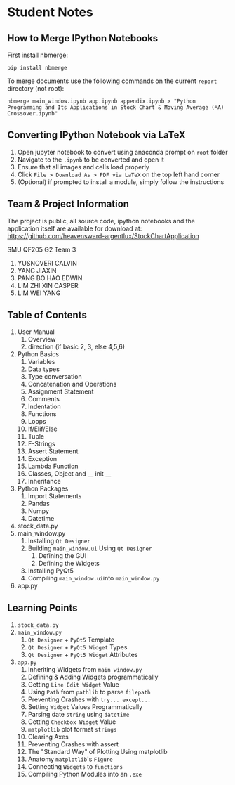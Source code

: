 # Student Notes

## How to Merge IPython Notebooks
First install nbmerge:
```
pip install nbmerge
```
To merge documents use the following commands on the current `report` directory (not root):
```
nbmerge main_window.ipynb app.ipynb appendix.ipynb > "Python Programming and Its Applications in Stock Chart & Moving Average (MA) Crossover.ipynb"
```

## Converting IPython Notebook via LaTeX
1. Open jupyter notebook to convert using anaconda prompt on `root` folder
2. Navigate to the `.ipynb` to be converted and open it
3. Ensure that all images and cells load properly
4. Click `File > Download As > PDF via LaTeX` on the top left hand corner
5. (Optional) if prompted to install a module, simply follow the instructions

## Team & Project Information
The project is public, all source code, ipython notebooks and the application itself are available for download at: https://github.com/heavensward-argentlux/StockChartApplication

SMU QF205 G2 Team 3
1. YUSNOVERI CALVIN
2. YANG JIAXIN
3. PANG BO HAO EDWIN
4. LIM ZHI XIN CASPER
5. LIM WEI YANG

## Table of Contents
1. User Manual
    1. Overview
    2. direction (if basic 2, 3, else 4,5,6)
2. Python Basics
    1. Variables
    2. Data types
    3. Type conversation
    4. Concatenation and Operations
    5. Assignment Statement
    6. Comments
    7. Indentation
    8. Functions
    9. Loops
    10. If/Elif/Else
    11. Tuple
    12. F-Strings
    13. Assert Statement
    14. Exception
    15. Lambda Function
    16. Classes, Object and __ init __
    17. Inheritance
3. Python Packages
    1. Import Statements
    2. Pandas
    3. Numpy
    4. Datetime
4. stock_data.py
5. main_window.py
    1. Installing `Qt Designer`
    2. Building `main_window.ui` Using `Qt Designer`
        1. Defining the GUI
        2. Defining the Widgets
    3. Installing PyQt5
    4. Compiling `main_window.ui`into `main_window.py`
6. app.py

## Learning Points
1. `stock_data.py`
2. `main_window.py`
    1. `Qt Designer` + `PyQt5` Template
    2. `Qt Designer` + `PyQt5 Widget` Types
    3. `Qt Designer` + `PyQt5 Widget` Attributes
3. `app.py`
    1. Inheriting Widgets from `main_window.py`
    2. Defining & Adding Widgets programmatically
    3. Getting `Line Edit Widget` Value
    4. Using `Path` from `pathlib` to parse `filepath`
    5. Preventing Crashes with `try... except...`
    6. Setting `Widget` Values Programmatically
    7. Parsing date `string` using `datetime`
    8. Getting `Checkbox Widget` Value
    9. `matplotlib` plot format `strings`
    10. Clearing Axes
    11. Preventing Crashes with assert
    12. The "Standard Way" of Plotting Using matplotlib
    13. Anatomy `matplotlib`'s `Figure`
    14. Connecting `Widgets` to `functions`
    15. Compiling Python Modules into an `.exe`

